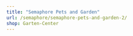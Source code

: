 ```yaml
---
title: "Semaphore Pets and Garden"
url: /semaphore/semaphore-pets-and-garden-2/
shop: Garten-Center
---
```

